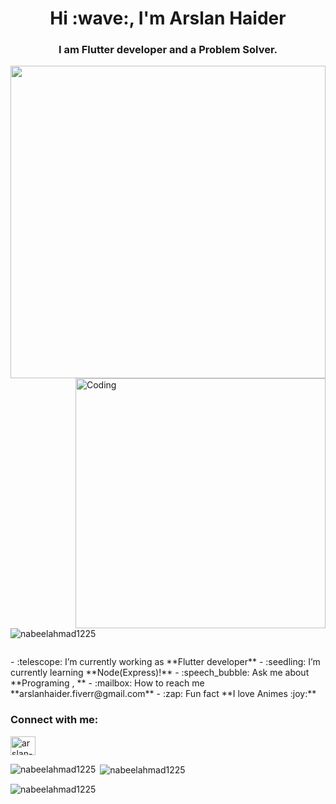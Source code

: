 <h1 align="center">Hi :wave:, I'm Arslan Haider</h1>
<h3 align="center">I am Flutter developer and a Problem Solver.</h3>
<img src="https://media.istockphoto.com/photos/code-programming-for-website-editors-view-picture-id1290492381?b=1&k=20&m=1290492381&s=170667a&w=0&h=NQSXJKhncCP1GLzDkD8KPZsCOh1wldDj5RZbPVJztxQ=" width="100%" height="500">
<img align="right" alt="Coding" width="400"  src="https://cdn.dribbble.com/users/1162077/screenshots/3848914/programmer.gif">
<p align="left"> <img src="https://komarev.com/ghpvc/?username=nabeelahmad1225&label=Profile%20views&color=0e75b6&style=flat" alt="nabeelahmad1225" /> </p>
<p align="left"> <a href="https://twitter.com/" target="blank"><img src="https://img.shields.io/twitter/follow/?logo=twitter&style=for-the-badge" alt="" /></a> </p>
- :telescope: I’m currently working as **Flutter developer**
- :seedling: I’m currently learning **Node(Express)!**
- :speech_bubble: Ask me about **Programing , **
- :mailbox: How to reach me **arslanhaider.fiverr@gmail.com**
- :zap: Fun fact **I love Animes :joy:**
<h3 align="left">Connect with me:</h3>
<p align="left">
<a href="https://www.linkedin.com/in/arslan-haider-654549230" target="blank"><img align="center" src="https://raw.githubusercontent.com/rahuldkjain/github-profile-readme-generator/master/src/images/icons/Social/linked-in-alt.svg" alt="arslan-haider-654549230" height="30" width="40" /></a>
</p>


<p><img align="left" src="https://github-readme-stats.vercel.app/api/top-langs?username=nabeelahmad1225&show_icons=true&locale=en&layout=compact" alt="nabeelahmad1225" /></p>
<p>&nbsp;<img align="center" src="https://github-readme-stats.vercel.app/api?username=nabeelahmad1225&show_icons=true&locale=en" alt="nabeelahmad1225" /></p>
<p><img align="center" src="https://github-readme-streak-stats.herokuapp.com/?user=nabeelahmad1225&" alt="nabeelahmad1225" /></p>
